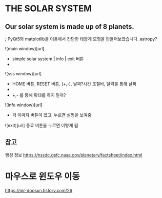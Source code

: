 # THE SOLAR SYSTEM
Our solar system is made up of 8 planets.
---

; PyQt5와 matplotlib을 이용해서 간단한 태양계 모형을 만들어보았습니다.
astropy?

!(main window)[url] 
- simple solar system | info | exit 버튼
-

!(sss window)[url]
- HOME 버튼, RESET 버튼, (+,-), 날짜?시간 조절바, 달력을 통해 날짜
- 
- +,- 를 통해 확대를 하지 말까?


!(info window)[url]
- 각 이미지 버튼이 있고, 누르면 설명을 보여줌

!(exit)[url] 종료 버튼을 누르면 이렇게 됨

## 참고

행성 정보
https://nssdc.gsfc.nasa.gov/planetary/factsheet/index.html

# 마우스로 윈도우 이동
https://mr-doosun.tistory.com/26